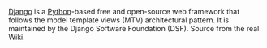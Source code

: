 [Django](/wiki/Django) is a [Python](/wiki/Python)-based free and open-source web framework that follows the model template views (MTV) architectural pattern. It is maintained by the Django Software Foundation (DSF). Source from the real Wiki.